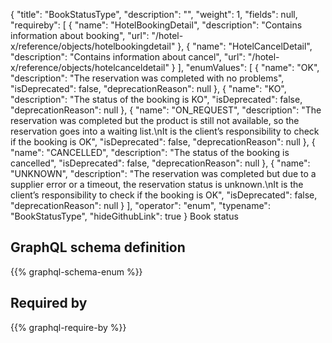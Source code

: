 {
  "title": "BookStatusType",
  "description": "",
  "weight": 1,
  "fields": null,
  "requireby": [
    {
      "name": "HotelBookingDetail",
      "description": "Contains information about booking",
      "url": "/hotel-x/reference/objects/hotelbookingdetail"
    },
    {
      "name": "HotelCancelDetail",
      "description": "Contains information about cancel",
      "url": "/hotel-x/reference/objects/hotelcanceldetail"
    }
  ],
  "enumValues": [
    {
      "name": "OK",
      "description": "The reservation was completed with no problems",
      "isDeprecated": false,
      "deprecationReason": null
    },
    {
      "name": "KO",
      "description": "The status of the booking is KO",
      "isDeprecated": false,
      "deprecationReason": null
    },
    {
      "name": "ON_REQUEST",
      "description": "The reservation was completed but the product is still not available, so the reservation goes into a waiting list.\nIt is the client’s responsibility to check if the booking is OK",
      "isDeprecated": false,
      "deprecationReason": null
    },
    {
      "name": "CANCELLED",
      "description": "The status of the booking is cancelled",
      "isDeprecated": false,
      "deprecationReason": null
    },
    {
      "name": "UNKNOWN",
      "description": "The reservation was completed but due to a supplier error or a timeout, the reservation status is unknown.\nIt is the client’s responsibility to check if the booking is OK",
      "isDeprecated": false,
      "deprecationReason": null
    }
  ],
  "operator": "enum",
  "typename": "BookStatusType",
  "hideGithubLink": true
}
Book status
## GraphQL schema definition

{{% graphql-schema-enum %}}

## Required by

{{% graphql-require-by %}}
